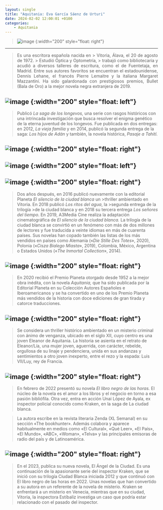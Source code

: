 ```yaml
---
layout: single
title: "Aquitania: Eva García Sáenz de Urturi"
date: 2024-02-02 12:00:01 +0100
categories: 
    - Aquitania
---
```

> ![image](https://github.com/user-attachments/assets/4064175e-7d02-43b3-859c-a9851bb3dc5c)
{:width="200" style="float: right"}
---
> <div align="justify">Es una escritora española nacida en > Vitoria, Álava, el 20 de agosto de 1972. > Estudió Óptica y Optometría, > trabajó como bibliotecaria
> y acudió a diversos talleres de escritura,
> como el de Fuentetaja, en Madrid. Entre sus autores favoritos se
> encuentran el estadounidense, Dennis Lehane, el francés Pierre
> Lemaitre y la italiana Margaret Mazzantini. Ha sido galardonada con
> prestigiosos premios, Bullet (Bala de Oro) a la mejor novela negra
> extranjera de 2019.

![image](https://github.com/user-attachments/assets/01fbba13-d2e6-42f8-9627-d1c8d687966d)
{:width="200" style="float: left"}
---
>Publicó *La saga de los longevos,* una serie con rasgos históricos con
>una intrincada investigación que busca resolver el enigma genético de la
>eterna juventud de los longevos. Fue publicada en dos entregas: en 2012,
>*La vieja familia* y en 2014, publicó la segunda entrega de la saga:
>*Los hijos de Adán* y también,
>la novela histórica, *Pasaje a Tahití.*

![image](https://github.com/user-attachments/assets/e1edd1ca-e57e-467f-8a15-e701b915ef9e)
{:width="200" style="float: right"} 
---
![image](https://github.com/user-attachments/assets/51c0d7eb-9b1e-4450-8a13-b4dc5107fb0d)
{:width="200" style="float: left"} 
---
![image](https://github.com/user-attachments/assets/63a28720-f9cb-4587-8519-c8680e0f1df0)
{:width="200" style="float: right"} 
---


>Dos años después, en 2016 publicó nuevamente con la editorial 
>Planeta *El silencio de la ciudad blanca* un >thriller
>ambientado en Vitoria.
>En 2018 publicó *Los ritos del agua*, la >segunda entrega
>de la trilogía >de la ciudad blanca y en 2018 su tercera
>entrega *Los señores del tiempo*. En 2019, A3Media Cine realiza la
>adaptación cinematográfica de *El silencio de la ciudad blanca.* La
>trilogía de la ciudad blanca se convirtió en un fenómeno con más de dos
>millones de lectores y fue traducida a veinte idiomas en más de cuarenta
>países. Sus novelas han copado también las listas de los más vendidos en
>países como Alemania («*Die Stille Des Totes*», 2020), Polonia («*Cisza
>Bialego Miasta*», 2019), Colombia, México, Argentina o Estados Unidos
>(«*The Inmortal Collection*», 2014).

![image](https://github.com/user-attachments/assets/321a9db0-9d62-4674-a46c-f64c897f8144)
{:width="200" style="float: right"} 
---
>En 2020 recibió el Premio Planeta otorgado desde 1952 a la mejor obra
>inédita, con la novela *Aquitania,* que ha sido publicada por la
>Editorial Planeta en su Colección Autores Españoles e Iberoamericanos y
>se ha convertido en uno de los Premio Planeta más vendidos de la
>historia con doce ediciones de gran tirada y catorce traducciones.


![image](https://github.com/user-attachments/assets/97f920f6-aaf9-40c3-bf6c-74ad0fee5c86)
{:width="200" style="float: right"} 
---
>Se considera un thriller histórico ambientado en un misterio criminal
>con ánimo de venganza, ubicado en el siglo XII, cuyo centro es una joven
>Eleanor de Aquitania. La historia se asienta en el retrato de
>Eleanor/Lía, una mujer joven, aguerrida, con carácter, rebelde,
>orgullosa de su linaje y pendenciera, unida en sus andanzas y
>sentimientos a otro joven inexperto, entre el rezo y la espada: Luis
>VII/Luy, rey de Francia.

![image](https://github.com/user-attachments/assets/c0361d23-2047-4b77-9707-a6fe3df4c834)
{:width="200" style="float: right"} 
---
>En febrero de 2022 presentó su novela *El libro negro de las horas.* El
>núcleo de la novela es el amor a los libros y el negocio en torno a esa
>pasión bibliófila. Otra vez, entra en acción Unai López de Ayala, ex
>inspector policial conocido como Kraken, en la saga de La ciudad blanca.

>La autora escribe en la revista literaria Zenda (XL Semanal) en su
>sección «The bookhunter». Además colabora y aparece habitualmente en
>medios como «El Cultural», «Qué Leer», «El País», «El Mundo», «ABC»,
>«Woman», «Telva» y las principales emisoras de radio del país y de
>Latinoamérica.

![image](https://github.com/user-attachments/assets/b28eea6f-b759-4c70-8596-7a4ab24ad56d)
{:width="200" style="float: right"} 
---
>En el 2023, publica su nueva novela, El Ángel de la Ciudad. Es una
>continuación de la apasionante serie del inspector Kraken, que se inició
>con su trilogía Ciudad Blanca iniciada 2012 y que continuó con El libro
>negro de las horas en 2022. Unas novelas que han convertido a su autora
>en un referente de la novela de misterio. Kraken se enfrentará a un
>misterio en Venecia, mientras que en su ciudad, Vitoria, la inspectora
>Estíbaliz investiga un caso que podría estar relacionado con el pasado
>del inspector.
